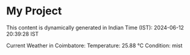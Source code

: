 # My Project

This content is dynamically generated in Indian Time (IST): 2024-06-12 20:39:28 IST


Current Weather in Coimbatore:
Temperature: 25.88 °C
Condition: mist
